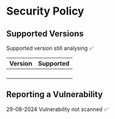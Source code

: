 # Security Policy

## Supported Versions

Supported version still analysing :white_check_mark:

| Version | Supported          |
| ------- | ------------------ |
|         |                    |
|         |                    |
|         |                    |
|         |                    |

## Reporting a Vulnerability

29-08-2024 Vulnerability not scanned :white_check_mark:
